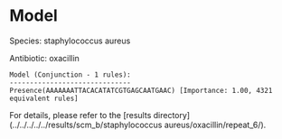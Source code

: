 
# Model

Species: staphylococcus aureus

Antibiotic: oxacillin

```
Model (Conjunction - 1 rules):
------------------------------
Presence(AAAAAAATTACACATATCGTGAGCAATGAAC) [Importance: 1.00, 4321 equivalent rules]

```

For details, please refer to the [results directory](../../../../../results/scm_b/staphylococcus aureus/oxacillin/repeat_6/).

